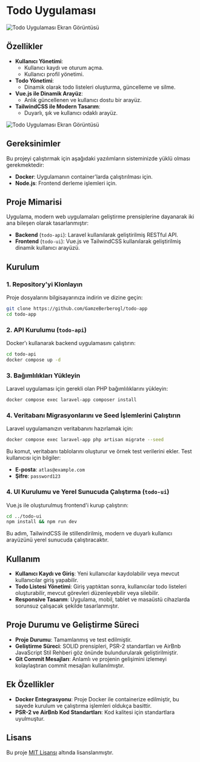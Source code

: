 
# Todo Uygulaması

![Todo Uygulaması Ekran Görüntüsü](https://github.com/user-attachments/assets/5d744cab-99ff-4a2a-a22b-24f6582aecaa)

## Özellikler

- **Kullanıcı Yönetimi**: 
  - Kullanıcı kaydı ve oturum açma.
  - Kullanıcı profil yönetimi.
- **Todo Yönetimi**: 
  - Dinamik olarak todo listeleri oluşturma, güncelleme ve silme.
- **Vue.js ile Dinamik Arayüz**: 
  - Anlık güncellenen ve kullanıcı dostu bir arayüz.
- **TailwindCSS ile Modern Tasarım**: 
  - Duyarlı, şık ve kullanıcı odaklı arayüz.
  
![Todo Uygulaması Ekran Görüntüsü](https://github.com/user-attachments/assets/f61065e7-15c5-400d-b67f-ff7c92adb192)

## Gereksinimler

Bu projeyi çalıştırmak için aşağıdaki yazılımların sisteminizde yüklü olması gerekmektedir:

- **Docker**: Uygulamanın container'larda çalıştırılması için.
- **Node.js**: Frontend derleme işlemleri için.

## Proje Mimarisi

Uygulama, modern web uygulamaları geliştirme prensiplerine dayanarak iki ana bileşen olarak tasarlanmıştır:

- **Backend** (`todo-api`): Laravel kullanılarak geliştirilmiş RESTful API.
- **Frontend** (`todo-ui`): Vue.js ve TailwindCSS kullanılarak geliştirilmiş dinamik kullanıcı arayüzü.

## Kurulum

### 1. Repository'yi Klonlayın

Proje dosyalarını bilgisayarınıza indirin ve dizine geçin:

```bash
git clone https://github.com/GamzeBerberogl/todo-app
cd todo-app
```

### 2. API Kurulumu (`todo-api`)

Docker'ı kullanarak backend uygulamasını çalıştırın:

```bash
cd todo-api
docker compose up -d
```

### 3. Bağımlılıkları Yükleyin

Laravel uygulaması için gerekli olan PHP bağımlılıklarını yükleyin:

```bash
docker compose exec laravel-app composer install
```

### 4. Veritabanı Migrasyonlarını ve Seed İşlemlerini Çalıştırın

Laravel uygulamanızın veritabanını hazırlamak için:

```bash
docker compose exec laravel-app php artisan migrate --seed
```

Bu komut, veritabanı tablolarını oluşturur ve örnek test verilerini ekler. Test kullanıcısı için bilgiler: 
- **E-posta**: `atlas@example.com`
- **Şifre**: `password123`

### 4. UI Kurulumu ve Yerel Sunucuda Çalıştırma (`todo-ui`)

Vue.js ile oluşturulmuş frontend'i kurup çalıştırın:

```bash
cd ../todo-ui
npm install && npm run dev
```

Bu adım, TailwindCSS ile stillendirilmiş, modern ve duyarlı kullanıcı arayüzünü yerel sunucuda çalıştıracaktır.

## Kullanım

- **Kullanıcı Kaydı ve Giriş**: Yeni kullanıcılar kaydolabilir veya mevcut kullanıcılar giriş yapabilir.
- **Todo Listesi Yönetimi**: Giriş yaptıktan sonra, kullanıcılar todo listeleri oluşturabilir, mevcut görevleri düzenleyebilir veya silebilir.
- **Responsive Tasarım**: Uygulama, mobil, tablet ve masaüstü cihazlarda sorunsuz çalışacak şekilde tasarlanmıştır.

## Proje Durumu ve Geliştirme Süreci

- **Proje Durumu**: Tamamlanmış ve test edilmiştir.
- **Geliştirme Süreci**: SOLID prensipleri, PSR-2 standartları ve AirBnb JavaScript Stil Rehberi göz önünde bulundurularak geliştirilmiştir.
- **Git Commit Mesajları**: Anlamlı ve projenin gelişimini izlemeyi kolaylaştıran commit mesajları kullanılmıştır.

## Ek Özellikler

- **Docker Entegrasyonu**: Proje Docker ile containerize edilmiştir, bu sayede kurulum ve çalıştırma işlemleri oldukça basittir.
- **PSR-2 ve AirBnb Kod Standartları**: Kod kalitesi için standartlara uyulmuştur.

## Lisans

Bu proje [MIT Lisansı](LICENSE) altında lisanslanmıştır.

